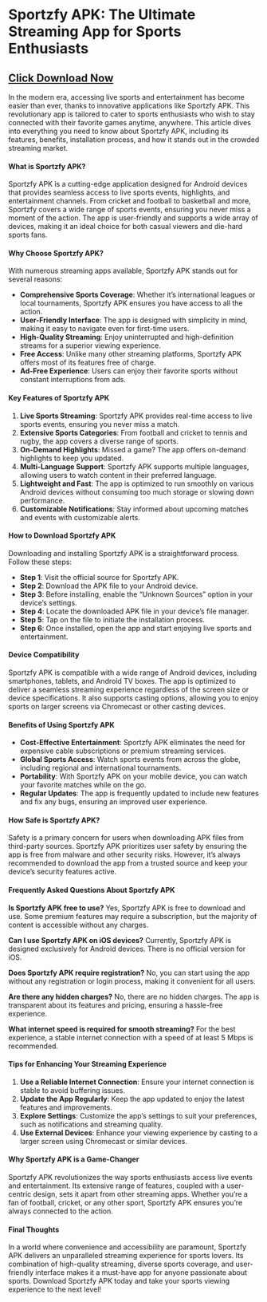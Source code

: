 # Sportzfy APK: The Ultimate Streaming App for Sports Enthusiasts

## [Click Download Now](https://bitly.cx/r6Wt1)

In the modern era, accessing live sports and entertainment has become easier than ever, thanks to innovative applications like Sportzfy APK. This revolutionary app is tailored to cater to sports enthusiasts who wish to stay connected with their favorite games anytime, anywhere. This article dives into everything you need to know about Sportzfy APK, including its features, benefits, installation process, and how it stands out in the crowded streaming market.

#### What is Sportzfy APK?

Sportzfy APK is a cutting-edge application designed for Android devices that provides seamless access to live sports events, highlights, and entertainment channels. From cricket and football to basketball and more, Sportzfy covers a wide range of sports events, ensuring you never miss a moment of the action. The app is user-friendly and supports a wide array of devices, making it an ideal choice for both casual viewers and die-hard sports fans.

#### Why Choose Sportzfy APK?

With numerous streaming apps available, Sportzfy APK stands out for several reasons:

- **Comprehensive Sports Coverage**: Whether it’s international leagues or local tournaments, Sportzfy APK ensures you have access to all the action.
- **User-Friendly Interface**: The app is designed with simplicity in mind, making it easy to navigate even for first-time users.
- **High-Quality Streaming**: Enjoy uninterrupted and high-definition streams for a superior viewing experience.
- **Free Access**: Unlike many other streaming platforms, Sportzfy APK offers most of its features free of charge.
- **Ad-Free Experience**: Users can enjoy their favorite sports without constant interruptions from ads.

#### Key Features of Sportzfy APK

1. **Live Sports Streaming**: Sportzfy APK provides real-time access to live sports events, ensuring you never miss a match.
2. **Extensive Sports Categories**: From football and cricket to tennis and rugby, the app covers a diverse range of sports.
3. **On-Demand Highlights**: Missed a game? The app offers on-demand highlights to keep you updated.
4. **Multi-Language Support**: Sportzfy APK supports multiple languages, allowing users to watch content in their preferred language.
5. **Lightweight and Fast**: The app is optimized to run smoothly on various Android devices without consuming too much storage or slowing down performance.
6. **Customizable Notifications**: Stay informed about upcoming matches and events with customizable alerts.

#### How to Download Sportzfy APK

Downloading and installing Sportzfy APK is a straightforward process. Follow these steps:

- **Step 1**: Visit the official source for Sportzfy APK.
- **Step 2**: Download the APK file to your Android device.
- **Step 3**: Before installing, enable the “Unknown Sources” option in your device’s settings.
- **Step 4**: Locate the downloaded APK file in your device’s file manager.
- **Step 5**: Tap on the file to initiate the installation process.
- **Step 6**: Once installed, open the app and start enjoying live sports and entertainment.

#### Device Compatibility

Sportzfy APK is compatible with a wide range of Android devices, including smartphones, tablets, and Android TV boxes. The app is optimized to deliver a seamless streaming experience regardless of the screen size or device specifications. It also supports casting options, allowing you to enjoy sports on larger screens via Chromecast or other casting devices.

#### Benefits of Using Sportzfy APK

- **Cost-Effective Entertainment**: Sportzfy APK eliminates the need for expensive cable subscriptions or premium streaming services.
- **Global Sports Access**: Watch sports events from across the globe, including regional and international tournaments.
- **Portability**: With Sportzfy APK on your mobile device, you can watch your favorite matches while on the go.
- **Regular Updates**: The app is frequently updated to include new features and fix any bugs, ensuring an improved user experience.

#### How Safe is Sportzfy APK?

Safety is a primary concern for users when downloading APK files from third-party sources. Sportzfy APK prioritizes user safety by ensuring the app is free from malware and other security risks. However, it’s always recommended to download the app from a trusted source and keep your device’s security features active.

#### Frequently Asked Questions About Sportzfy APK

**Is Sportzfy APK free to use?**
Yes, Sportzfy APK is free to download and use. Some premium features may require a subscription, but the majority of content is accessible without any charges.

**Can I use Sportzfy APK on iOS devices?**
Currently, Sportzfy APK is designed exclusively for Android devices. There is no official version for iOS.

**Does Sportzfy APK require registration?**
No, you can start using the app without any registration or login process, making it convenient for all users.

**Are there any hidden charges?**
No, there are no hidden charges. The app is transparent about its features and pricing, ensuring a hassle-free experience.

**What internet speed is required for smooth streaming?**
For the best experience, a stable internet connection with a speed of at least 5 Mbps is recommended.

#### Tips for Enhancing Your Streaming Experience

1. **Use a Reliable Internet Connection**: Ensure your internet connection is stable to avoid buffering issues.
2. **Update the App Regularly**: Keep the app updated to enjoy the latest features and improvements.
3. **Explore Settings**: Customize the app’s settings to suit your preferences, such as notifications and streaming quality.
4. **Use External Devices**: Enhance your viewing experience by casting to a larger screen using Chromecast or similar devices.

#### Why Sportzfy APK is a Game-Changer

Sportzfy APK revolutionizes the way sports enthusiasts access live events and entertainment. Its extensive range of features, coupled with a user-centric design, sets it apart from other streaming apps. Whether you’re a fan of football, cricket, or any other sport, Sportzfy APK ensures you’re always connected to the action.

#### Final Thoughts

In a world where convenience and accessibility are paramount, Sportzfy APK delivers an unparalleled streaming experience for sports lovers. Its combination of high-quality streaming, diverse sports coverage, and user-friendly interface makes it a must-have app for anyone passionate about sports. Download Sportzfy APK today and take your sports viewing experience to the next level!

